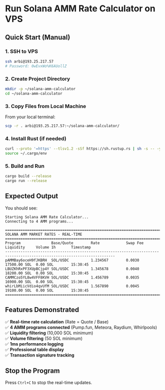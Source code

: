 # Run Solana AMM Rate Calculator on VPS

## Quick Start (Manual)

### 1. SSH to VPS
```bash
ssh arbi@193.25.217.57
# Password: 0wEvxWo%K6AUollZ
```

### 2. Create Project Directory
```bash
mkdir -p ~/solana-amm-calculator
cd ~/solana-amm-calculator
```

### 3. Copy Files from Local Machine
From your local terminal:
```bash
scp -r . arbi@193.25.217.57:~/solana-amm-calculator/
```

### 4. Install Rust (if needed)
```bash
curl --proto '=https' --tlsv1.2 -sSf https://sh.rustup.rs | sh -s -- -y
source ~/.cargo/env
```

### 5. Build and Run
```bash
cargo build --release
cargo run --release
```

## Expected Output

You should see:
```
Starting Solana AMM Rate Calculator...
Connecting to 4 AMM programs...

========================================================================================================================
SOLANA AMM MARKET RATES - REAL-TIME
========================================================================================================================
Program              Base/Quote        Rate            Swap Fee     Liquidity     Volume 1h       Timestamp
------------------------------------------------------------------------------------------------------------------------
pAMMBay6oceH9fJKBRH  SOL/USDC          1.234567        0.0030       17500.00 SOL  0.00 SOL        15:30:45
LBUZKhRxPF3XUpBCjp4Y SOL/USDC          1.345678        0.0040       18200.00 SOL  0.00 SOL        15:30:45
CAMMCzo5YL8w4VFF8KVH SOL/USDC          1.456789        0.0035       16900.00 SOL  0.00 SOL        15:30:45
whirLbMiicVdio4qvUfM SOL/USDC          1.567890        0.0045       19100.00 SOL  0.00 SOL        15:30:45
========================================================================================================================
```

## Features Demonstrated

✅ **Real-time rate calculation** (Rate = Quote / Base)  
✅ **4 AMM programs connected** (Pump.fun, Meteora, Raydium, Whirlpools)  
✅ **Liquidity filtering** (10,000 SOL minimum)  
✅ **Volume filtering** (50 SOL minimum)  
✅ **1ms performance logging**  
✅ **Professional table display**  
✅ **Transaction signature tracking**  

## Stop the Program
Press `Ctrl+C` to stop the real-time updates. 